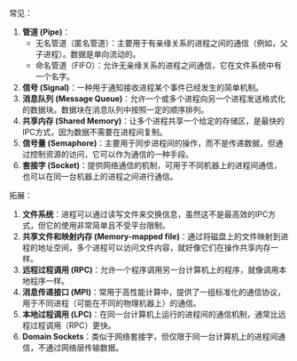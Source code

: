 常见：

1. **管道 (Pipe)**：
   - 无名管道（匿名管道）：主要用于有亲缘关系的进程之间的通信（例如，父子进程）。数据是单向流动的。
   - 命名管道（FIFO）：允许无亲缘关系的进程之间通信，它在文件系统中有一个名字。
2. **信号 (Signal)**：一种用于通知接收进程某个事件已经发生的简单机制。
3. **消息队列 (Message Queue)**：允许一个或多个进程向另一个进程发送格式化的数据块。数据块在消息队列中按照一定的顺序排列。
4. **共享内存 (Shared Memory)**：让多个进程共享一个给定的存储区，是最快的IPC方式，因为数据不需要在进程间复制。
5. **信号量 (Semaphore)**：主要用于同步进程间的操作，而不是传递数据，但通过控制资源的访问，它可以作为通信的一种手段。
6. **套接字 (Socket)**：提供网络通信的机制，可用于不同机器上的进程间通信，也可以在同一台机器上的进程之间进行通信。

拓展：

1. **文件系统**：进程可以通过读写文件来交换信息，虽然这不是最高效的IPC方式，但它的使用非常简单且不受平台限制。
2. **共享文件和映射内存 (Memory-mapped file)**：通过将磁盘上的文件映射到进程的地址空间，多个进程可以访问文件内容，就好像它们在操作共享内存一样。
3. **远程过程调用 (RPC)**：允许一个程序调用另一台计算机上的程序，就像调用本地程序一样。
4. **消息传递接口 (MPI)**：常用于高性能计算中，提供了一组标准化的通信协议，用于不同进程（可能在不同的物理机器上）的通信。
5. **本地过程调用 (LPC)**：在同一台计算机上运行的进程间的通信机制，通常比远程过程调用（RPC）更快。
6. **Domain Sockets**：类似于网络套接字，但仅限于同一台计算机上的进程间通信，不通过网络层传输数据。

